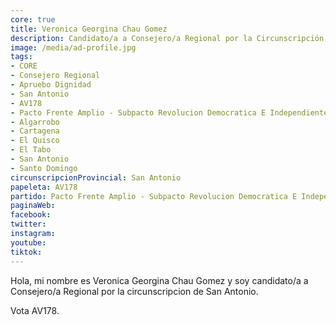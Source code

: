 ```yaml
---
core: true
title: Veronica Georgina Chau Gomez
description: Candidato/a a Consejero/a Regional por la Circunscripción de San Antonio
image: /media/ad-profile.jpg
tags:
- CORE
- Consejero Regional
- Apruebo Dignidad
- San Antonio
- AV178
- Pacto Frente Amplio - Subpacto Revolucion Democratica E Independientes - Independientes
- Algarrobo
- Cartagena
- El Quisco
- El Tabo
- San Antonio
- Santo Domingo
circunscripcionProvincial: San Antonio
papeleta: AV178
partido: Pacto Frente Amplio - Subpacto Revolucion Democratica E Independientes - Independientes
paginaWeb:
facebook:
twitter:
instagram:
youtube:
tiktok:
---
```

Hola, mi nombre es Veronica Georgina Chau Gomez y soy candidato/a a Consejero/a Regional por la circunscripcion de San Antonio.

Vota AV178.
